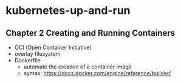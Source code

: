 # kubernetes-up-and-run


## Chapter 2 Creating and Running Containers
- OCI (Open Container Initiative)
- overlay filesystem
- Dockerfile
  - automate the creation of a container image
  - syntax: https://docs.docker.com/engine/reference/builder/